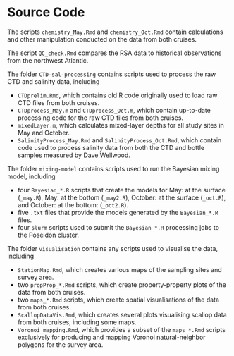 # Source Code

The scripts `chemistry_May.Rmd` and `chemistry_Oct.Rmd` contain calculations and other manipulation conducted on the data from both cruises.

The script `QC_check.Rmd` compares the RSA data to historical observations from the northwest Atlantic.

The folder `CTD-sal-processing` contains scripts used to process the raw CTD and salinity data, including
* `CTDprelim.Rmd`, which contains old R code originally used to load raw CTD files from both cruises.
* `CTDprocess_May.m` and `CTDprocess_Oct.m`, which contain up-to-date processing code for the raw CTD files from both cruises.
* `mixedLayer.m`, which calculates mixed-layer depths for all study sites in May and October.
* `SalinityProcess_May.Rmd` and `SalinityProcess_Oct.Rmd`, which contain code used to process salinity data from both the CTD and bottle samples measured by Dave Wellwood.

The folder `mixing-model` contains scripts used to run the Bayesian mixing model, including
* four `Bayesian_*.R` scripts that create the models for May: at the surface (`_may.R`), May: at the bottom (`_may2.R`), October: at the surface (`_oct.R`), and October: at the bottom: (`_oct2.R`).
* five `.txt` files that provide the models generated by the `Bayesian_*.R` files.
* four `slurm` scripts used to submit the `Bayesian_*.R` processing jobs to the Poseidon cluster.

The folder `visualisation` contains any scripts used to visualise the data, including
* `StationMap.Rmd`, which creates various maps of the sampling sites and survey area.
* two `propProp_*.Rmd` scripts, which create property-property plots of the data from both cruises.
* two `maps_*.Rmd` scripts, which create spatial visualisations of the data from both cruises.
* `ScallopDataVis.Rmd`, which creates several plots visualising scallop data from both cruises, including some maps.
* `Voronoi_mapping.Rmd`, which provides a subset of the `maps_*.Rmd` scripts exclusively for producing and mapping Voronoi natural-neighbor polygons for the survey area.
